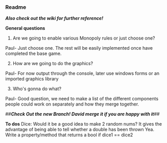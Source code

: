 ### Readme ###

***Also check out the wiki for further reference!***

**General questions**

1) Are we going to enable various Monopoly rules or just choose one?

Paul- Just choose one. The rest will be easily implemented once have completed the base game.

2) How are we going to do the graphics?

Paul- For now output through the console, later use windows forms or an imported graphics library

3) Who's gonna do what?

Paul- Good question, we need to make a list of the different components people could work on separately and how they merge together.


##***Check Out the new Branch! David merge it if you are happy with it***##

**To dos**
Dice: Would it be a good idea to make 2 random nums? It gives the advantage of being able to tell whether a double has been thrown
Yea. Write a property/method that returns a bool if dice1 == dice2